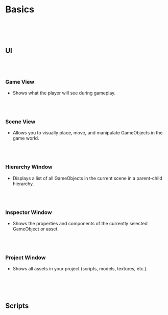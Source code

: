 # Basics

<br>
<br>
<br>

## UI

<br>
<br>

### Game View

- Shows what the player will see during gameplay.

<br>
<br>

### Scene View

- Allows you to visually place, move, and manipulate GameObjects in the game world.

<br>
<br>

### Hierarchy Window

- Displays a list of all GameObjects in the current scene in a parent-child hierarchy.

<br>
<br>

### Inspector Window

- Shows the properties and components of the currently selected GameObject or asset.

<br>
<br>

### Project Window

- Shows all assets in your project (scripts, models, textures, etc.).

<br>
<br>
<br>

## Scripts

